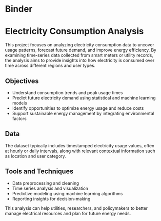 # Binder
# Electricity Consumption Analysis

This project focuses on analyzing electricity consumption data to uncover usage patterns, forecast future demand, and improve energy efficiency. By examining time-series data collected from smart meters or utility records, the analysis aims to provide insights into how electricity is consumed over time across different regions and user types.

## Objectives
- Understand consumption trends and peak usage times
- Predict future electricity demand using statistical and machine learning models
- Identify opportunities to optimize energy usage and reduce costs
- Support sustainable energy management by integrating environmental factors

## Data
The dataset typically includes timestamped electricity usage values, often at hourly or daily intervals, along with relevant contextual information such as location and user category.

## Tools and Techniques
- Data preprocessing and cleaning
- Time series analysis and visualization
- Predictive modeling using machine learning algorithms
- Reporting insights for decision-making

This analysis can help utilities, researchers, and policymakers to better manage electrical resources and plan for future energy needs.

